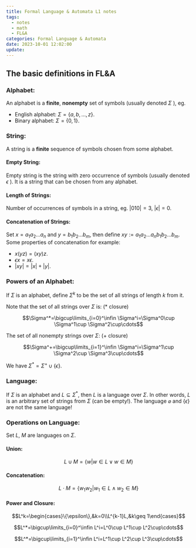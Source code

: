 ```yaml
---
title: Formal Language & Automata L1 notes
tags:
  - notes
  - math
  - FL&A
categories: Formal Language & Automata
date: 2023-10-01 12:02:00
update:
---
```


## The basic definitions in FL&A

### Alphabet:

An alphabet is a **finite**, **nonempty** set of symbols (usually denoted $\Sigma$ ), eg.

- English alphabet: $\Sigma=\{a,b,\ldots,z\}$.
- Binary alphabet: $\Sigma=\{0,1\}$.

<!-- more -->

### String:

A string is a **finite** sequence of symbols chosen from some alphabet.

#### Empty String:

Empty string is the string with zero occurrence of symbols (usually denoted $\epsilon$ ). It is a string that can be chosen from any alphabet.

#### Length of Strings:

Number of occurrences of symbols in a string, eg. $|010|=3$, $|\epsilon|=0$.

#### Concatenation of Strings:

Set $x=a_1a_2\ldots a_n$ and $y=b_1b_2\ldots b_m$, then define $xy:=a_1a_2\ldots a_nb_1b_2\ldots b_m$. Some properties of concatenation for example:

- $x(yz)=(xy)z$.
- $\epsilon x=x\epsilon$.
- $|xy|=|x|+|y|$.

### Powers of an Alphabet:

If $\Sigma$ is an alphabet, define $\Sigma^k$ to be the set of all strings of length $k$ from it.

Note that the set of all strings over $\Sigma$ is: ($*$ closure)

$$\Sigma^*=\bigcup\limits_{i=0}^\infin \Sigma^i=\Sigma^0\cup \Sigma^1\cup \Sigma^2\cup\cdots$$

The set of all nonempty strings over $\Sigma$: ($+$ closure)

$$\Sigma^+=\bigcup\limits_{i=1}^\infin \Sigma^i=\Sigma^1\cup \Sigma^2\cup \Sigma^3\cup\cdots$$

We have $\Sigma^*=\Sigma^+\cup\{\epsilon\}$.

### Language:

If $\Sigma$ is an alphabet and $L\subseteq \Sigma^*$, then $L$ is a language over $\Sigma$. In other words, $L$ is an arbitrary set of strings from $\Sigma$ (can be empty!). The language $\varnothing$ and $\{\epsilon\}$ are not the same language!

### Operations on Language:

Set $L$, $M$ are languages on $\Sigma$.

#### Union:

$$L\cup M=\{w|w\in L\lor w\in M\}$$

#### Concatenation:

$$L\cdot M=\{w_1w_2|w_1\in L\land w_2\in M\}$$

#### Power and Closure:

$$L^k=\begin{cases}\{\epsilon\},&k=0\\L^{k-1}L,&k\geq 1\end{cases}$$

$$L^*=\bigcup\limits_{i=0}^\infin L^i=L^0\cup L^1\cup L^2\cup\cdots$$

$$L^*=\bigcup\limits_{i=1}^\infin L^i=L^1\cup L^2\cup L^3\cup\cdots$$
